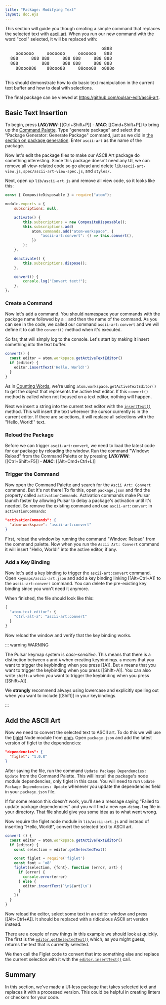 ```yaml
---
title: "Package: Modifying Text"
layout: doc.ejs
---
```


This section will guide you though creating a
simple command that replaces the selected text with [ascii art](https://en.wikipedia.org/wiki/ASCII_art).
When you run our new command with the word "cool" selected, it will be replaced
with:

<pre>
                                     o888
    ooooooo     ooooooo     ooooooo   888
  888     888 888     888 888     888 888
  888         888     888 888     888 888
    88ooo888    88ooo88     88ooo88  o888o

</pre>

This should demonstrate how to do basic text manipulation in the current text
buffer and how to deal with selections.

The final package can be viewed at https://github.com/pulsar-edit/ascii-art.

## Basic Text Insertion

To begin, press
**_LNX/WIN_**: [[Ctrl+Shift+P]] -
**_MAC_**: [[Cmd+Shift+P]]
to bring up the [Command Palette](https://github.com/pulsar-edit/command-palette).
Type "generate package" and select the "Package Generator: Generate Package"
command, just as we did in [the section on package generation](#package-generator).
Enter `ascii-art` as the name of the package.

Now let's edit the package files to make our ASCII Art package do something
interesting. Since this package doesn't need any UI, we can remove all
view-related code so go ahead and delete `lib/ascii-art-view.js`,
`spec/ascii-art-view-spec.js`, and `styles/`.

Next, open up `lib/ascii-art.js` and remove all view code, so it looks like this:

```js
const { CompositeDisposable } = require("atom");

module.exports = {
	subscriptions: null,

	activate() {
		this.subscriptions = new CompositeDisposable();
		this.subscriptions.add(
			atom.commands.add("atom-workspace", {
				"ascii-art:convert": () => this.convert(),
			})
		);
	},

	deactivate() {
		this.subscriptions.dispose();
	},

	convert() {
		console.log("Convert text!");
	},
};
```

### Create a Command

Now let's add a command. You should namespace your commands with the package
name followed by a `:` and then the name of the command. As you can see in the
code, we called our command `ascii-art:convert` and we will define it to call
the `convert()` method when it's executed.

So far, that will simply log to the console. Let's start by making it insert
something into the text buffer.

```js
convert() {
  const editor = atom.workspace.getActiveTextEditor()
  if (editor) {
    editor.insertText('Hello, World!')
  }
}
```

As in [Counting Words](#counting-the-words), we're using
`atom.workspace.getActiveTextEditor()` to get the object that represents the
active text editor. If this `convert()` method is called when not focused on a
text editor, nothing will happen.

Next we insert a string into the current text editor with the [`insertText()`](https://atom.io/docs/api/latest/TextEditor#instance-insertText) <!--TODO: Replace with API link once documented)-->
method. This will insert the text wherever the cursor currently is in the
current editor. If there are selections, it will replace all selections with
the "Hello, World!" text.

### Reload the Package

Before we can trigger `ascii-art:convert`, we need to load the latest code for
our package by reloading the window. Run the command "Window: Reload" from the
Command Palette or by pressing
**_LNX/WIN_**: [[Ctrl+Shift+F5]] -
**_MAC_**: [[Alt+Cmd+Ctrl+L]]

### Trigger the Command

Now open the Command Palette and search for the `Ascii Art: Convert` command.
But it's not there! To fix this, open `package.json` and find the property
called `activationCommands`. Activation commands make Pulsar launch faster by
allowing Pulsar to delay a package's activation until it's needed. So remove the
existing command and use `ascii-art:convert` in `activationCommands`:

```json
"activationCommands": {
  "atom-workspace": "ascii-art:convert"
}
```

First, reload the window by running the command "Window: Reload" from the
command palette. Now when you run the `Ascii Art: Convert` command it will
insert "Hello, World!" into the active editor, if any.

### Add a Key Binding

Now let's add a key binding to trigger the `ascii-art:convert` command. Open
`keymaps/ascii-art.json` and add a key binding linking [[Alt+Ctrl+A]] to
the `ascii-art:convert` command. You can delete the pre-existing key binding
since you won't need it anymore.

When finished, the file should look like this:

```js
{
  "atom-text-editor": {
    "ctrl-alt-a": "ascii-art:convert"
  }
}

```

Now reload the window and verify that the key binding works.

::: warning WARNING

The Pulsar keymap system is _case-sensitive_. This means that there is a
distinction between `a` and `A` when creating keybindings. `a` means that you
want to trigger the keybinding when you press [[A]]. But `A` means that
you want to trigger the keybinding when you press [[Shift+A]]. You can
also write `shift-a` when you want to trigger the keybinding when you press
[[Shift+A]].

We **strongly** recommend always using lowercase and explicitly spelling out
when you want to include [[Shift]] in your keybindings.

:::

## Add the ASCII Art

Now we need to convert the selected text to ASCII art. To do this we will use
the [figlet](https://npmjs.org/package/figlet) Node module from [npm](https://npmjs.org/).
Open `package.json` and add the latest version of figlet to the dependencies:

```json
"dependencies": {
  "figlet": "1.0.8"
}
```

After saving the file, run the command `Update Package Dependencies: Update`
from the Command Palette. This will install the package's node module
dependencies, only figlet in this case. You will need to run `Update Package Dependencies: Update` whenever you update the dependencies field in your
`package.json` file.

If for some reason this doesn't work, you'll see a message saying "Failed to
update package dependencies" and you will find a new `npm-debug.log` file in
your directory. That file should give you some idea as to what went wrong.

Now require the figlet node module in `lib/ascii-art.js` and instead of
inserting "Hello, World!", convert the selected text to ASCII art.

```js
convert () {
  const editor = atom.workspace.getActiveTextEditor()
  if (editor) {
    const selection = editor.getSelectedText()

    const figlet = require('figlet')
    const font = 'o8'
    figlet(selection, {font}, function (error, art) {
      if (error) {
        console.error(error)
      } else {
        editor.insertText(`\n${art}\n`)
      }
    })
  }
}
```

Now reload the editor, select some text in an editor window and press
[[Alt+Ctrl+A]]. It should be replaced with a ridiculous ASCII art version
instead.

There are a couple of new things in this example we should look at quickly. The
first is the [`editor.getSelectedText()`](https://atom.io/docs/api/latest/TextEditor#instance-getSelectedText) <!--TODO: Replace with API link once documented)-->
which, as you might guess, returns the text that is currently selected.

We then call the Figlet code to convert that into something else and replace the
current selection with it with the [`editor.insertText()`](https://atom.io/docs/api/latest/TextEditor#instance-insertText) <!--TODO: Replace with API link once documented)-->
call.

## Summary

In this section, we've made a UI-less package that takes selected text and
replaces it with a processed version. This could be helpful in creating linters
or checkers for your code.
